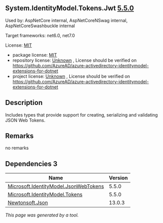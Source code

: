 System.IdentityModel.Tokens.Jwt [5.5.0](https://www.nuget.org/packages/System.IdentityModel.Tokens.Jwt/5.5.0)
--------------------

Used by: AspNetCore internal, AspNetCoreNSwag internal, AspNetCoreSwashbuckle internal

Target frameworks: net6.0, net7.0

License: [MIT](../../../../licenses/mit) 

- package license: [MIT](https://licenses.nuget.org/MIT) 
- repository license: [Unknown](https://github.com/AzureAD/azure-activedirectory-identitymodel-extensions-for-dotnet) , License should be verified on https://github.com/AzureAD/azure-activedirectory-identitymodel-extensions-for-dotnet
- project license: [Unknown](https://github.com/AzureAD/azure-activedirectory-identitymodel-extensions-for-dotnet) , License should be verified on https://github.com/AzureAD/azure-activedirectory-identitymodel-extensions-for-dotnet

Description
-----------
Includes types that provide support for creating, serializing and validating JSON Web Tokens.

Remarks
-----------
no remarks


Dependencies 3
-----------

|Name|Version|
|----------|:----|
|[Microsoft.IdentityModel.JsonWebTokens](../../../../packages/nuget.org/microsoft.identitymodel.jsonwebtokens/5.5.0)|5.5.0|
|[Microsoft.IdentityModel.Tokens](../../../../packages/nuget.org/microsoft.identitymodel.tokens/5.5.0)|5.5.0|
|[Newtonsoft.Json](../../../../packages/nuget.org/newtonsoft.json/13.0.3)|13.0.3|

*This page was generated by a tool.*